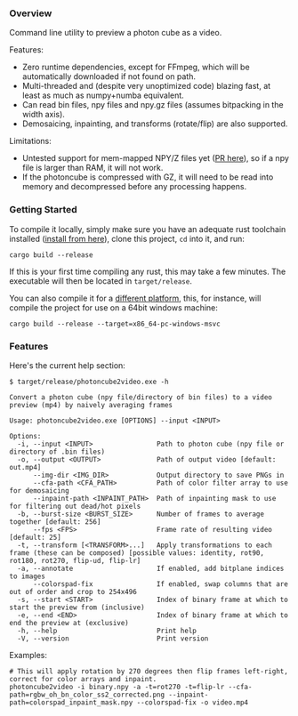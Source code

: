 ### Overview
Command line utility to preview a photon cube as a video.

Features:
- Zero runtime dependencies, except for FFmpeg, which will be automatically downloaded if not found on path.
- Multi-threaded and (despite very unoptimized code) blazing fast, at least as much as numpy+numba equivalent. 
- Can read bin files, npy files and npy.gz files (assumes bitpacking in the width axis).
- Demosaicing, inpainting, and transforms (rotate/flip) are also supported.

Limitations:
- Untested support for mem-mapped NPY/Z files yet ([PR here](https://github.com/jturner314/ndarray-npy/pull/45)), so if a npy file is larger than RAM, it will not work.
- If the photoncube is compressed with GZ, it will need to be read into memory and decompressed before any processing happens.


### Getting Started 
To compile it locally, simply make sure you have an adequate rust toolchain installed ([install from here](https://rustup.rs/)), clone this project, `cd` into it, and run:

```
cargo build --release
```

If this is your first time compiling any rust, this may take a few minutes.
The executable will then be located in `target/release`.

You can also compile it for a [different platform](https://rust-lang.github.io/rustup/cross-compilation.html), this, for instance, will compile the project for use on a 64bit windows machine:
```
cargo build --release --target=x86_64-pc-windows-msvc
```


### Features
Here's the current help section: 
```
$ target/release/photoncube2video.exe -h

Convert a photon cube (npy file/directory of bin files) to a video preview (mp4) by naively averaging frames

Usage: photoncube2video.exe [OPTIONS] --input <INPUT>

Options:
  -i, --input <INPUT>                Path to photon cube (npy file or directory of .bin files)
  -o, --output <OUTPUT>              Path of output video [default: out.mp4]
      --img-dir <IMG_DIR>            Output directory to save PNGs in
      --cfa-path <CFA_PATH>          Path of color filter array to use for demosaicing
      --inpaint-path <INPAINT_PATH>  Path of inpainting mask to use for filtering out dead/hot pixels
  -b, --burst-size <BURST_SIZE>      Number of frames to average together [default: 256]
      --fps <FPS>                    Frame rate of resulting video [default: 25]
  -t, --transform [<TRANSFORM>...]   Apply transformations to each frame (these can be composed) [possible values: identity, rot90, rot180, rot270, flip-ud, flip-lr]
  -a, --annotate                     If enabled, add bitplane indices to images
      --colorspad-fix                If enabled, swap columns that are out of order and crop to 254x496
  -s, --start <START>                Index of binary frame at which to start the preview from (inclusive)
  -e, --end <END>                    Index of binary frame at which to end the preview at (exclusive)
  -h, --help                         Print help
  -V, --version                      Print version
```

Examples:
```
# This will apply rotation by 270 degrees then flip frames left-right, correct for color arrays and inpaint.
photoncube2video -i binary.npy -a -t=rot270 -t=flip-lr --cfa-path=rgbw_oh_bn_color_ss2_corrected.png --inpaint-path=colorspad_inpaint_mask.npy --colorspad-fix -o video.mp4
```
